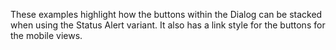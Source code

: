 These examples highlight how the buttons within the Dialog can be stacked when using the Status Alert variant. It also has a link style for the buttons for the mobile views.
